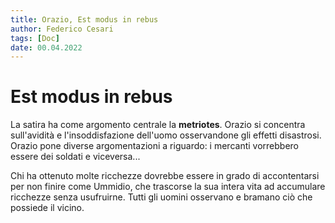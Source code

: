 ```yaml
---
title: Orazio, Est modus in rebus
author: Federico Cesari 
tags: [Doc]
date: 00.04.2022
---
```

# Est modus in rebus
La satira ha come argomento centrale la **metriotes**. Orazio si concentra sull'avidità e l'insoddisfazione dell'uomo osservandone gli effetti disastrosi.
Orazio pone diverse argomentazioni a riguardo: i mercanti vorrebbero essere dei soldati e viceversa...

Chi ha ottenuto molte ricchezze dovrebbe essere in grado di accontentarsi per non finire come Ummidio, che trascorse la sua intera vita ad accumulare ricchezze senza usufruirne.  Tutti gli uomini osservano e bramano ciò che possiede il vicino.